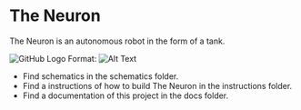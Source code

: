 # The Neuron
The Neuron is an autonomous robot in the form of a tank.

![GitHub Logo](/images/logo.png)
Format: ![Alt Text](url)

* Find schematics in the schematics folder.
* Find a instructions of how to build The Neuron in the instructions folder.
* Find a documentation of this project in the docs folder.
